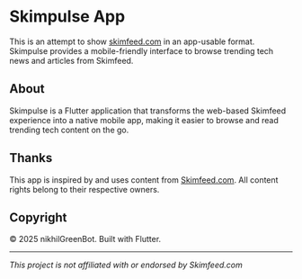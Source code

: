 # Skimpulse App

This is an attempt to show [skimfeed.com](https://skimfeed.com) in an app-usable format. Skimpulse provides a mobile-friendly interface to browse trending tech news and articles from Skimfeed.

## About

Skimpulse is a Flutter application that transforms the web-based Skimfeed experience into a native mobile app, making it easier to browse and read trending tech content on the go.

## Thanks

This app is inspired by and uses content from [Skimfeed.com](https://skimfeed.com). All content rights belong to their respective owners.

## Copyright

© 2025 nikhilGreenBot. Built with Flutter.

---

*This project is not affiliated with or endorsed by Skimfeed.com*
